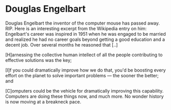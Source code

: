 # Douglas Engelbart

Douglas Engelbart the inventor of the computer mouse has passed away. RIP. Here is an interesting excerpt from the Wikipedia entry on him:
Engelbart's career was inspired in 1951 when he was engaged to be married and realized he had no career goals beyond getting a good education and a decent job. Over several months he reasoned that [..]

[H]arnessing the collective human intellect of all the people contributing to effective solutions was the key;

[I]f you could dramatically improve how we do that, you'd be boosting every effort on the planet to solve important problems — the sooner the better; and

[C]omputers could be the vehicle for dramatically improving this capability.
Computers are doing these things now, and much more. No wonder history is now moving at a breakneck pace.












